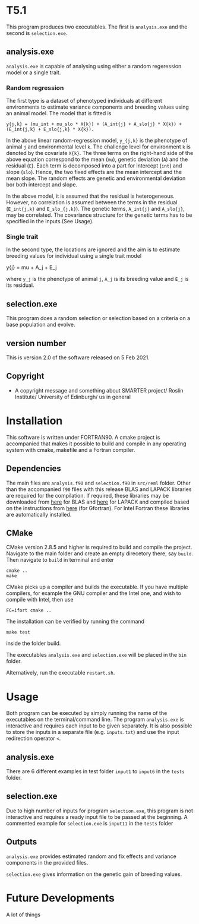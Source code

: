 # T5.1
This program produces two executables. The first is `analysis.exe` and the second is `selection.exe`.

## analysis.exe
`analysis.exe` is capable of analysing using either a random regeression model or a single trait.

### Random regression
The first type is a dataset of phenotyped individuals at different environments to estimate variance components and breeding values using an animal model. The model that is fitted is

	y{j,k} = (mu_int + mu_slo * X{k}) + (A_int{j} + A_slo{j} * X{k}) + (E_int{j,k} + E_slo{j,k} * X{k}).
	
In the above linear random-regression model, `y_{j,k}` is the phenotype of animal `j` and environmental level `k`. The challenge level for environment `k` is denoted by the covariate `X{k}`. The three terms on the right-hand side of the above equation correspond to the mean (`mu`), genetic deviation (`A`) and the residual (`E`). Each term is decomposed into a part for intercept (`int`) and slope (`slo`). Hence, the two fixed effects are the mean intercept and the mean slope. The random effects are genetic and environmental deviation bor both intercept and slope.

In the above model, it is assumed that the residual is heterogeneous. However, no correlation is assumed between the terms in the residual (`E_int{j,k}` and `E_slo_{j,k}`). The genetic terms, `A_int{j}` and `A_slo{j}`, may be correlated. The covariance structure for the genetic terms has to be specified in the inputs (See Usage). 

### Single trait
In the second type, the locations are ignored and the aim is to estimate breeding values for individual using a single trait model

  y{j} = mu + A_j + E_j

where `y_j` is the phenotype of animal `j`, `A_j` is its breeding value and `E_j` is its residual.

## selection.exe
This program does a random selection or selection based on a criteria on a base population and evolve.

## version number
This is version 2.0 of the software released on 5 Feb 2021.

## Copyright
* A copyright message and something about SMARTER project/ Roslin Institute/ University of Edinburgh/ us in general

# Installation
This software is written under FORTRAN90. A cmake project is accompanied that makes it possible to build and compile in any operating system with cmake, makefile and a Fortran compiler.

## Dependencies
The main files are `analysis.f90` and `selection.f90` in `src/reml` folder. Other than the accompanied `f90` files with this release BLAS and LAPACK libraries are required for the compilation. If required, these libraries may be downloaded from [here](http://www.netlib.org/blas/blas.tgz) for BLAS and [here](http://www.netlib.org/lapack/lapack.tgz) for LAPACK and compiled based on the instructions from [here](https://gcc.gnu.org/wiki/GfortranBuild) (for Gfortran). For Intel Fortran these libraries are automatically installed.

## CMake
CMake version 2.8.5 and higher is required to build and compile the project. Navigate to the main folder and create an empty direcetory there, say `build`. Then navigate to `build` in terminal and enter

``` shell
cmake ..
make
```
CMake picks up a compiler and builds the executable. If you have multiple compilers, for example the GNU compiler and the Intel one, and wish to compile with Intel, then use
``` shell
FC=ifort cmake ..
```

The installation can be verified by running the command
``` shell
make test
```
inside the folder build. 

The executables `analysis.exe` and `selection.exe` will be placed in the `bin` folder.

Alternatively, run the executable `restart.sh`.

# Usage
Both program can be executed by simply running the name of the executables on the terminal/command line. The program `analysis.exe` is interactive and requires each input to be given separately. It is also possible to store the inputs in a separate file (e.g. `inputs.txt`) and use the input redirection operator `<`.

## analysis.exe
There are 6 different examples in test folder `input1` to `input6` in the `tests` folder. 

## selection.exe
Due to high number of inputs for program `selection.exe`, this program is not interactive and requires a ready input file to be passed at the beginning. A commented example for `selection.exe` is `input11` in the `tests` folder

## Outputs
`analysis.exe` provides estimated random and fix effects and variance components in the provided files.

`selection.exe` gives information on the genetic gain of breeding values. 

# Future Developments
A lot of things

